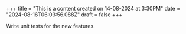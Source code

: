 +++
title = "This is a content created on 14-08-2024 at 3:30PM"
date = "2024-08-16T06:03:56.088Z"
draft = false
+++

  Write unit tests for the new features.
        